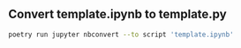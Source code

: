 ## Convert template.ipynb to template.py

```bash
poetry run jupyter nbconvert --to script 'template.ipynb'
```

